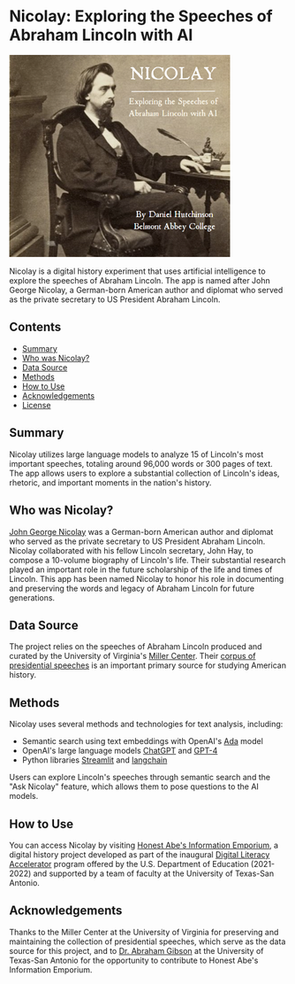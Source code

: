 # Nicolay: Exploring the Speeches of Abraham Lincoln with AI

<img src="title_card.png" alt="Nicolay title card" width="400"/>

Nicolay is a digital history experiment that uses artificial intelligence to explore the speeches of Abraham Lincoln. The app is named after John George Nicolay, a German-born American author and diplomat who served as the private secretary to US President Abraham Lincoln.

## Contents

- [Summary](#summary)
- [Who was Nicolay?](#who-was-nicolay)
- [Data Source](#data-source)
- [Methods](#methods)
- [How to Use](#how-to-use)
- [Acknowledgements](#acknowledgements)
- [License](#license)

## Summary

Nicolay utilizes large language models to analyze 15 of Lincoln's most important speeches, totaling around 96,000 words or 300 pages of text. The app allows users to explore a substantial collection of Lincoln's ideas, rhetoric, and important moments in the nation's history.

## Who was Nicolay?

[John George Nicolay](https://en.wikipedia.org/wiki/John_George_Nicolay) was a German-born American author and diplomat who served as the private secretary to US President Abraham Lincoln. Nicolay collaborated with his fellow Lincoln secretary, John Hay, to compose a 10-volume biography of Lincoln's life. Their substantial research played an important role in the future scholarship of the life and times of Lincoln. This app has been named
Nicolay to honor his role in documenting and preserving the words and legacy of Abraham Lincoln for future generations.

## Data Source

The project relies on the speeches of Abraham Lincoln produced and curated by the University of Virginia's [Miller Center](https://millercenter.org/). Their [corpus of presidential speeches](https://millercenter.org/presidential-speeches-downloadable-data) is an important primary source for studying American history.

## Methods

Nicolay uses several methods and technologies for text analysis, including:

- Semantic search using text embeddings with OpenAI's [Ada](https://openai.com/blog/new-and-improved-embedding-model) model
- OpenAI's large language models [ChatGPT](https://openai.com/blog/chatgpt) and [GPT-4](https://openai.com/research/gpt-4)
- Python libraries [Streamlit](https://streamlit.io/) and [langchain](https://github.com/hwchase17/langchain)

Users can explore Lincoln's speeches through semantic search and the "Ask Nicolay" feature, which allows them to pose questions to the AI models.

## How to Use

You can access Nicolay by visiting [Honest Abe's Information Emporium](https://honestabes.info/fireside-chats/), a digital history project developed as part of the inaugural [Digital Literacy Accelerator](https://tech.ed.gov/dla/) program offered by the U.S. Department of Education (2021-2022) and supported by a team of faculty at the University of Texas-San Antonio.

## Acknowledgements

Thanks to the Miller Center at the University of Virginia for preserving and maintaining the collection of presidential speeches, which serve as the data source for this project, and to [Dr. Abraham Gibson](http://history.utsa.edu/faculty/gibson-abe) at the University of Texas-San Antonio for the opportunity to contribute to Honest Abe's Information Emporium.
